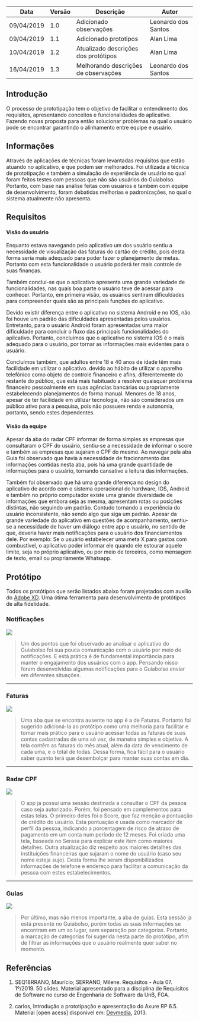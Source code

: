 | Data | Versão | Descrição | Autor |
|--|--|--|--|
| 09/04/2019 | 1.0 | Adicionado observações | Leonardo dos Santos |
| 09/04/2019 | 1.1 | Adicionado prototipos | Alan Lima |
| 10/04/2019 | 1.2 | Atualizado descrições dos protótipos | Alan Lima |
| 16/04/2019 | 1.3 | Melhorando descrições de observações | Leonardo dos Santos |

## Introdução
    
O processo de prototipação tem o objetivo de facilitar o entendimento dos requisitos, apresentando conceitos e funcionalidades do aplicativo. Fazendo novas proposta para então solucionar problemas na qual o usuário pode se encontrar garantindo o alinhamento entre equipe e usuário.

## Informações
    
Através de aplicações de técnicas foram levantadas requisitos que estão atuando no aplicativo, e que podem ser melhorados. Foi utilizada a técnica de prototipação e também a simulação de experiência de usuário no qual foram feitos testes com pessoas que não são usuários do Guiabolso. Portanto, com base nas análise feitas com usuários e também com equipe de desenvolvimento, foram debatidas melhorias e padronizações, no qual o sistema atualmente não apresenta.

## Requisitos
    
#### Visão do usuário
    
Enquanto estava navegando pelo aplicativo um dos usuário sentiu a necessidade de visualização das faturas do cartão de crédito, pois desta forma seria mais adequado para poder fazer o planejamento de metas. Portanto com esta funcionalidade o usuário poderá ter mais controle de suas finanças.

Também conclui-se que o aplicativo apresenta uma grande variedade de funcionalidades, nas quais boa parte o usuário teve de acessar para conhecer. Portanto, em primeira visão, os usuários sentiram dificuldades para compreender quais são as principais funções do aplicativo.

Devido existir diferença entre o aplicativo no sistema Android e no IOS, não foi houve um padrão das dificuldades apresentadas pelos usuários. Entretanto, para o usuário Android foram apresentadas uma maior dificuldade para concluir o fluxo das principais funcionalidades do aplicativo. Portanto, concluímos que o aplicativo no sistema IOS é o mais adequado para o usuário, por tornar as informações mais evidentes para o usuário.

Concluímos também, que adultos entre 18 e 40 anos de idade têm mais facilidade em utilizar o aplicativo. devido ao hábito de utilizar o aparelho telefônico como objeto de controle financeiro e afins, diferentemente do restante do público, que está mais habituado a resolver quaisquer problema financeiro pessoalmente em suas agências bancárias ou propriamente estabelecendo planejamentos de forma manual. Menores de 18 anos, apesar de ter facilidade em utilizar tecnologia, não são considerados um público ativo para a pesquisa, pois não possuem renda e autonomia, portanto, sendo estes dependentes.

#### Visão da equipe
    
Apesar da aba do radar CPF informar de forma simples as empresas que consultaram o CPF do usuário, sentiu-se a necessidade de informar o score e também as empresas que sujaram o CPF do mesmo. Ao navegar pela aba Guia foi observado que havia a necessidade de fracionamento das informações contidas nesta aba, pois há uma grande quantidade de informações para o usuário, tornando cansativo a leitura das informações. 

Também foi observado que há uma grande diferença no design do aplicativo de acordo com o sistema operacional do hardware, IOS, Android e também no próprio computador existe uma grande diversidade de informações que embora seja as mesma, apresentam rotas ou posições distintas, não seguindo um padrão. Contudo tornando a experiência do usuário inconsistente, não sendo algo que siga um padrão.
Apesar da grande variedade do aplicativo em questões de acompanhamento, sentiu-se a necessidade de haver um diálogo entre app e usuário, no sentido de que, deveria haver mais notificações para o usuário dos financiamentos dele. Por exemplo: Se o usuário estabelecer uma meta X para gastos com combustível, o aplicativo poder informar ele quando ele estourar aquele limite, seja no próprio aplicativo, ou por meio de terceiros, como mensagem de texto, email ou propriamente Whatsapp.

## Protótipo

Todos os protótipos que serão listados abaixo foram projetados com auxílio do [Adobe XD](https://www.adobe.com/br/products/xd.html).
Uma ótima ferramenta para desenvolvimento de protótipos de alta fidelidade.

### Notificações

[ ![](./../img/prototipo/prototipo_notificacao.png) ](./../img/prototipo/prototipo_notificacao.png)

> Um dos pontos que foi observado ao analisar o aplicativo do Guiabolso foi sua pouca comunicação com o usuário por meio de notificações. E está prática é de fundamental importância para manter o engajamento dos usuários com o app. Pensando nisso foram desenvolvidas algumas notificações para o Guiabolso enviar em diferentes situações.

--- 

### Faturas

[ ![](./../img/prototipo/prototipo_faturas.png) ](./../img/prototipo/prototipo_faturas.png)

> Uma aba que se encontra ausente no app é a de Faturas. Portanto foi sugerido adicioná-la ao protótipo como uma melhoria para facilitar e tornar mais prático para o usuário acessar todas as faturas de suas contas cadastradas de uma só vez, de maneira simples e objetiva. A tela contêm as faturas do mês atual, além da data de vencimento de cada uma, e o total de todas. Dessa forma, fica fácil para o usuário saber quanto terá que desembolçar para manter suas contas em dia.

---

### Radar CPF

[ ![](./../img/prototipo/prototipo_radar_cpf.png) ](./../img/prototipo/prototipo_radar_cpf.png)

> O app ja possui uma sessão destinada a consultar o CPF da pessoa caso seja autorizado. Porém, foi pensado em complementos para estas telas. O primeiro deles foi o Score, que faz menção a pontuação de crédito do usuário. Esta pontuação é usada como marcador de perfil da pessoa, indicando a porcentagem de risco de atraso de pagamento em um conta num período de 12 meses. Foi criada uma tela, baseada no Serasa para explicar este item como maiores detalhes. Outra atualização diz respeito aos maiores detalhes das instituições financeiras que sujaram o nome do usuário (caso seu nome esteja sujo). Desta forma lhe seram disponibilizados informações de telefone e endereço para facilitar a comunicação da pessoa com estes estabelecimentos.

---

### Guias

[ ![](./../img/prototipo/prototipo_guia.png) ](./../img/prototipo/prototipo_guia.png)

> Por último, mas não menos importante, a aba de guias. Esta sessão ja está presente no Guiabolso, porém todas as suas informações se encontram em um so lugar, sem separação por categorias. Portanto, a marcação de categorias foi sugerida nesta parte do protótipo, afim de filtrar as informações que o usuário realmente quer saber no momento.

## Referências

1. SEQ18RRANO, Maurício; SERRANO, Milene. Requisitos - Aula 07. 1º/2019. 50 slides. Material apresentado para a disciplina de Requisitos de Software no curso de Engenharia de Software da UnB, FGA.

2. carlos, Introdução a prototipação e apresentação do Axure RP 6.5. Material [open acess] disponivel em: [Devmedia](https://www.devmedia.com.br/introducao-a-prototipacao-e-apresentacao-do-axure-rp-6-5/27978), 2013.

